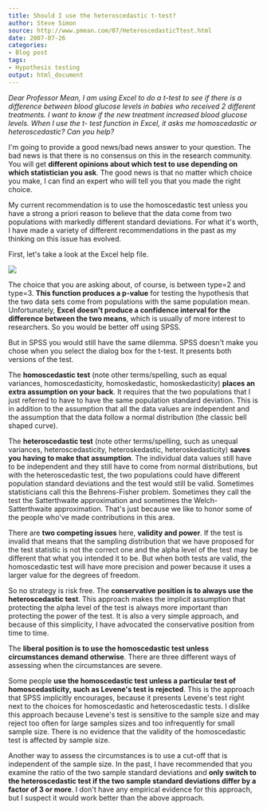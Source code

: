 ```yaml
---
title: Should I use the heteroscedastic t-test?
author: Steve Simon
source: http://www.pmean.com/07/HeteroscedasticTtest.html
date: 2007-07-26
categories:
- Blog post
tags:
- Hypothesis testing
output: html_document
---
```

*Dear Professor Mean, I am using Excel to do a t-test to see if there
is a difference between blood glucose levels in babies who received 2
different treatments. I want to know if the new treatment increased
blood glucose levels. When I use the t- test function in Excel, it
asks me homoscedastic or heteroscedastic? Can you help?*

I'm going to provide a good news/bad news answer to your question.
The bad news is that there is no consensus on this in the research
community. You will get **different opinions about which test to use
depending on which statistician you ask**. The good news is that no
matter which choice you make, I can find an expert who will tell you
that you made the right choice.

My current recommendation is to use the homoscedastic test unless you
have a strong a priori reason to believe that the data come from two
populations with markedly different standard deviations. For what
it's worth, I have made a variety of different recommendations in the
past as my thinking on this issue has evolved.

First, let's take a look at the Excel help file.

![](http://www.pmean.com/images/images/07/HeteroscedasticTtest01.gif)

The choice that you are asking about, of course, is between type=2 and
type=3. **This function produces a p-value** for testing the
hypothesis that the two data sets come from populations with the same
population mean. Unfortunately, **Excel doesn't produce a confidence
interval for the difference between the two means**, which is usually
of more interest to researchers. So you would be better off using
SPSS.

But in SPSS you would still have the same dilemma. SPSS doesn't make
you chose when you select the dialog box for the t-test. It presents
both versions of the test.

The **homoscedastic test** (note other terms/spelling, such as equal
variances, homoscedasticity, homoskedastic, homoskedasticity) **places
an extra assumption on your back**. It requires that the two
populations that I just referred to have to have the same population
standard deviation. This is in addition to the assumption that all the
data values are independent and the assumption that the data follow a
normal distribution (the classic bell shaped curve).

The **heteroscedastic test** (note other terms/spelling, such as
unequal variances, heteroscedasticity, heteroskedastic,
heteroskedasticity) **saves you having to make that assumption**. The
individual data values still have to be independent and they still
have to come from normal distributions, but with the heteroscedastic
test, the two populations could have different population standard
deviations and the test would still be valid. Sometimes statisticians
call this the Behrens-Fisher problem. Sometimes they call the test the
Satterthwaite approximation and sometimes the Welch-Satterthwaite
approximation. That's just because we like to honor some of the
people who've made contributions in this area.

There are **two competing issues** here, **validity and power**. If
the test is invalid that means that the sampling distribution that we
have proposed for the test statistic is not the correct one and the
alpha level of the test may be different that what you intended it to
be. But when both tests are valid, the homoscedastic test will have
more precision and power because it uses a larger value for the
degrees of freedom.

So no strategy is risk free. The **conservative position is to always
use the heteroscedastic test**. This approach makes the implicit
assumption that protecting the alpha level of the test is always more
important than protecting the power of the test. It is also a very
simple approach, and because of this simplicity, I have advocated the
conservative position from time to time.

The **liberal position is to use the homoscedastic test unless
circumstances demand otherwise**. There are three different ways of
assessing when the circumstances are severe.

Some people **use the homoscedastic test unless a particular test of
homoscedasticity, such as Levene's test is rejected**. This is the
approach that SPSS implicitly encourages, because it presents
Levene's test right next to the choices for homoscedastic and
heteroscedastic tests. I dislike this approach because Levene's test
is sensitive to the sample size and may reject too often for large
samples sizes and too infrequently for small sample size. There is no
evidence that the validity of the homoscedastic test is affected by
sample size.

Another way to assess the circumstances is to use a cut-off that is
independent of the sample size. In the past, I have recommended that
you examine the ratio of the two sample standard deviations and **only
switch to the heteroscedastic test if the two sample standard
deviations differ by a factor of 3 or more**. I don't have any
empirical evidence for this approach, but I suspect it would work
better than the above approach.
